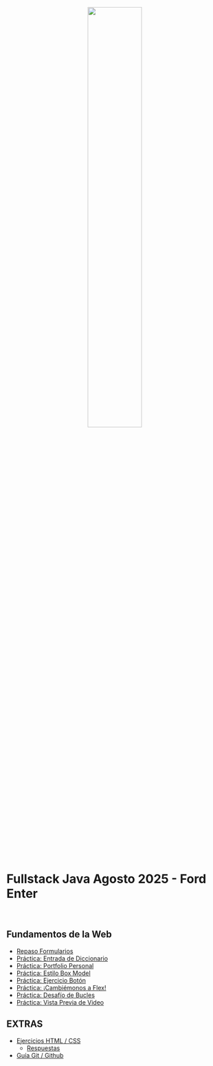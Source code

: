 <div align="center">
    <img width="50%" src="https://www.skillnest.com/wp-content/uploads/2025/01/Skillnest_blanca-1.png">
</div>
<br>

# Fullstack Java Agosto 2025 - Ford Enter

<br>

## Fundamentos de la Web

- [Repaso Formularios](./repaso-forms/)
- [Práctica: Entrada de Diccionario](./entrada-diccionario/)
- [Práctica: Portfolio Personal](./portfolio/)
- [Práctica: Estilo Box Model](./estilo-box-model/)
- [Práctica: Ejercicio Botón](./boton/)
- [Práctica: ¡Cambiémonos a Flex!](./cambiemos-flex/)
- [Práctica: Desafío de Bucles](./desafio-bucles/)
- [Práctica: Vista Previa de Video](./vista-previa-video/)

## EXTRAS

- [Ejercicios HTML / CSS](./extras/html-css/actividades.md)
    - [Respuestas](./extras/html-css/respuestas/)
- [Guía Git / Github](./extras/git-github.md)